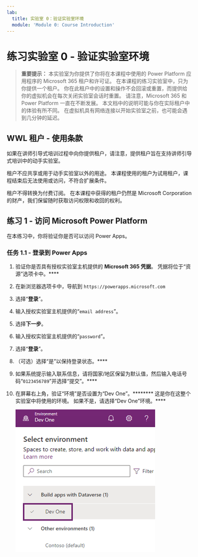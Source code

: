 ```yaml
---
lab:
  title: 实验室 0：验证实验室环境
  module: 'Module 0: Course Introduction'
---
```


# 练习实验室 0 - 验证实验室环境

> **重要提示：** 本实验室为你提供了你将在本课程中使用的 Power Platform 应用程序的 Microsoft 365 租户和许可证。 在本课程的练习实验室中，只为你提供一个租户。 你在此租户中的设置和操作不会回滚或重置，而提供给你的虚拟机会在每次关闭实验室会话时重置。 请注意，Microsoft 365 和 Power Platform 一直在不断发展。 本文档中的说明可能与你在实际租户中的体验有所不同。 在虚拟机具有网络连接以开始实验室之前，也可能会遇到几分钟的延迟。

## WWL 租户 - 使用条款

如果在讲师引导式培训过程中向你提供租户，请注意，提供租户旨在支持讲师引导式培训中的动手实验室。

租户不应共享或用于动手实验室以外的用途。 本课程使用的租户为试用租户，课程结束后无法使用或访问，不符合扩展条件。

租户不得转换为付费订阅。 在本课程中获得的租户仍然是 Microsoft Corporation 的财产，我们保留随时获取访问权限和收回的权利。

## 练习 1 - 访问 Microsoft Power Platform

在本练习中，你将验证你是否可以访问 Power Apps。

### 任务 1.1 - 登录到 Power Apps

1. 验证你是否具有授权实验室主机提供的 **Microsoft 365 凭据**。 凭据将位于“资源”选项卡中。****

1. 在新浏览器选项卡中，导航到 `https://powerapps.microsoft.com`

1. 选择“**登录**”。

1. 输入授权实验室主机提供的“`email address`”。

1. 选择**下一步**。

1. 输入授权实验室主机提供的“`password`”。

1. 选择“**登录**”。

1. （可选）选择“是”以保持登录状态。****

1. 如果系统提示输入联系信息，请将国家/地区保留为默认值，然后输入电话号码“`0123456789`”并选择“提交”。****

1. 在屏幕右上角，验证“环境”是否设置为“Dev One”。******** 这是你在这整个实验室中将使用的环境。 如果不是，请选择“Dev One”环境。****

    ![环境选择器。](../media/select-dev-one-environment.png)
